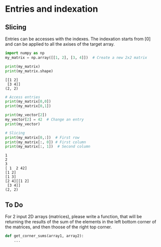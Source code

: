 # Entries and indexation 
## Slicing 
Entries can be accesses with the indexes. The indexation starts from [0] and can be applied to all the axises of the target array. 
```python
import numpy as np   
my_matrix = np.array([[1, 2], [3, 4]])  # Create a new 2x2 matrix

print(my_matrix)
print(my_matrix.shape)
```
```
[[1 2]
 [3 4]]
(2, 2)
```
```python
# Access entries
print(my_matrix[0,0])
print(my_matrix[0,1])

print(my_vector[2])
my_vector[2] = 42  # Change an entry
print(my_vector)

# Slicing
print(my_matrix[0,:])  # First row
print(my_matrix[:, 0]) # First column
print(my_matrix[:, 1])  # Second column
```
```
1
2
3
[ 1  2 42]
[1 2]
[1 3]
[2 4][[1 2]
 [3 4]]
(2, 2)
```

## To Do 

For 2 input 2D arrays (matrices), please write a function, that will be returning the results of the sum of the elements in the left bottom corner of the matrices, and then thoose of the right top corner. 
```python
def get_corner_sums(array1, array2):
    ...
```